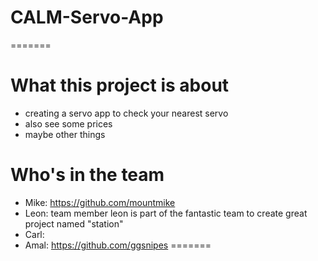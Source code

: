 # CALM-Servo-App



=======

# What this project is about

- creating a servo app to check your nearest servo
- also see some prices
- maybe other things

# Who's in the team

- Mike: https://github.com/mountmike
- Leon: team member leon is part of the fantastic team to create great project named "station"
- Carl: 
- Amal: https://github.com/ggsnipes
=======


